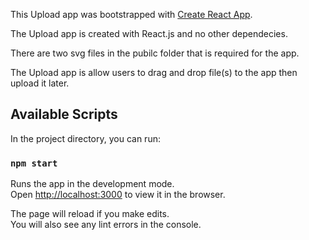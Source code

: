 This Upload app was bootstrapped with [Create React App](https://github.com/facebook/create-react-app).

The Upload app is created with React.js and no other dependecies. 

There are two svg files in the pubilc folder that is required for the app.

The Upload app is allow users to drag and drop file(s) to the app then upload it later.



## Available Scripts

In the project directory, you can run:

### `npm start`

Runs the app in the development mode.<br />
Open [http://localhost:3000](http://localhost:3000) to view it in the browser.

The page will reload if you make edits.<br />
You will also see any lint errors in the console.
